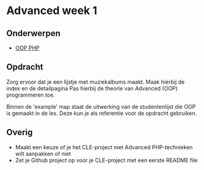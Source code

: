 # Advanced week 1

## Onderwerpen
- [OOP PHP](http://www.php.net/manual/en/language.oop5.php)

## Opdracht
Zorg ervoor dat je een lijstje met muziekalbums maakt. Maak hierbij de index en de detailpagina
Pas hierbij de theorie van Advanced (OOP) programmeren toe.

Binnen de 'example' map staat de uitwerking van de studentenlijst die OOP is gemaakt in de les. 
Deze kun je als referentie voor de opdracht gebruiken.

## Overig
- Maakt een keuze of je het CLE-project met Advanced PHP-technieken wilt aanpakken of niet
- Zet je Github project op voor je CLE-project met een eerste README file
